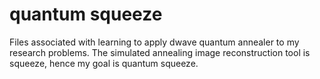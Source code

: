 # quantum squeeze
Files associated with learning to apply dwave quantum annealer to my research problems. The simulated annealing image reconstruction tool is squeeze, hence my goal is quantum squeeze.
